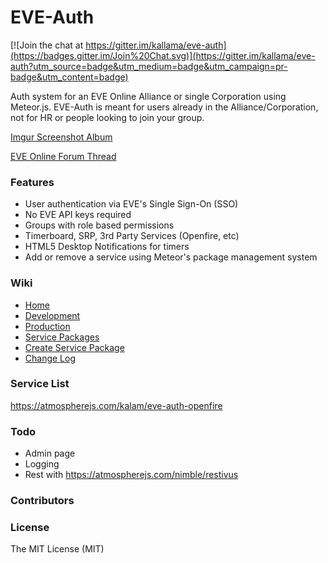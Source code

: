 EVE-Auth
============
[![Join the chat at https://gitter.im/kallama/eve-auth](https://badges.gitter.im/Join%20Chat.svg)](https://gitter.im/kallama/eve-auth?utm_source=badge&utm_medium=badge&utm_campaign=pr-badge&utm_content=badge)

Auth system for an EVE Online Alliance or single Corporation using Meteor.js. EVE-Auth is meant for users already in the Alliance/Corporation, not for HR or people looking to join your group.

[Imgur Screenshot Album]()

[EVE Online Forum Thread]()
### Features
* User authentication via EVE's Single Sign-On (SSO)
* No EVE API keys required
* Groups with role based permissions
* Timerboard, SRP, 3rd Party Services (Openfire, etc)
* HTML5 Desktop Notifications for timers
* Add or remove a service using Meteor's package management system

### Wiki
* [Home](https://github.com/kallama/eve-auth/wiki)
* [Development](https://github.com/kallama/eve-auth/wiki/Development)
* [Production](https://github.com/kallama/eve-auth/wiki/Production)
* [Service Packages](https://github.com/kallama/eve-auth/wiki/Service-Packages)
* [Create Service Package](https://github.com/kallama/eve-auth/wiki/Create-Service-Package)
* [Change Log](https://github.com/kallama/eve-auth/wiki/Changelog)

### Service List
https://atmospherejs.com/kalam/eve-auth-openfire

### Todo
* Admin page
* Logging
* Rest with https://atmospherejs.com/nimble/restivus

### Contributors

### License
The MIT License (MIT)
